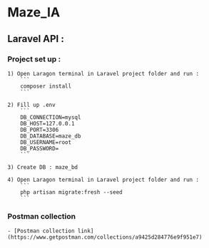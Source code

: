 # Maze_IA

## Laravel API :

### Project set up :

	1) Open Laragon terminal in Laravel project folder and run : 
		```
		composer install
		```

	2) Fill up .env
		```
		DB_CONNECTION=mysql
		DB_HOST=127.0.0.1
		DB_PORT=3306
		DB_DATABASE=maze_db
		DB_USERNAME=root
		DB_PASSWORD=
		```

	3) Create DB : maze_bd

	4) Open Laragon terminal in Laravel project folder and run : 
		```
		php artisan migrate:fresh --seed
		```

### Postman collection

	- [Postman collection link](https://www.getpostman.com/collections/a9425d284776e9f951e7)
	
